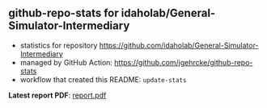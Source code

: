## github-repo-stats for idaholab/General-Simulator-Intermediary

- statistics for repository https://github.com/idaholab/General-Simulator-Intermediary
- managed by GitHub Action: https://github.com/jgehrcke/github-repo-stats
- workflow that created this README: `update-stats`

**Latest report PDF**: [report.pdf](https://github.com/idaholab/repository-statistics/raw/main/idaholab/General-Simulator-Intermediary/latest-report/report.pdf)


